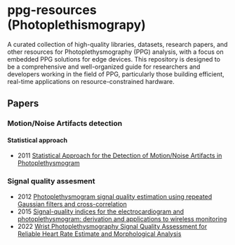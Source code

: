 # ppg-resources (Photoplethismograpy)

A curated collection of high-quality libraries, datasets, research papers, and other resources for Photoplethysmography (PPG) analysis, with a focus on embedded PPG solutions for edge devices. This repository is designed to be a comprehensive and well-organized guide for researchers and developers working in the field of PPG, particularly those building efficient, real-time applications on resource-constrained hardware.



## Papers 

### Motion/Noise Artifacts detection
 #### Statistical approach
 - 2011 [Statistical Approach for the Detection of Motion/Noise Artifacts in Photoplethysmogram](https://pubmed.ncbi.nlm.nih.gov/22255454/)

 
### Signal quality assesment

- 2012 [Photoplethysmogram signal quality estimation using repeated Gaussian filters and cross-correlation](https://iopscience.iop.org/article/10.1088/0967-3334/33/10/1617)
- 2015 [Signal-quality indices for the electrocardiogram and photoplethysmogram: derivation and applications to wireless monitoring](https://pubmed.ncbi.nlm.nih.gov/25069129/)
- 2022 [Wrist Photoplethysmography Signal Quality Assessment for Reliable Heart Rate Estimate and Morphological Analysis](https://pubmed.ncbi.nlm.nih.gov/35957395/)

